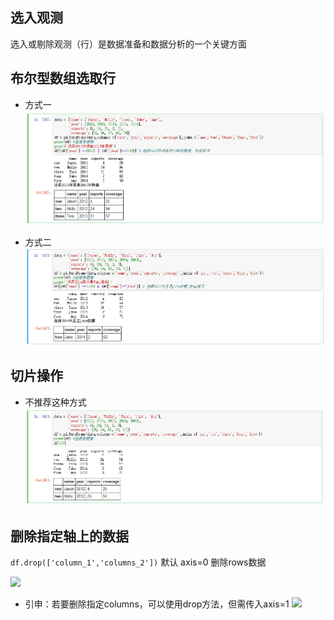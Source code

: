 ## 选入观测

选入或剔除观测（行）是数据准备和数据分析的一个关键方面

## 布尔型数组选取行
* 方式一
![](assets/markdown-img-paste-20170813163221482.png)

* 方式二
![](assets/markdown-img-paste-20170813163615432.png)

## 切片操作
* 不推荐这种方式
![](assets/markdown-img-paste-20170813165533441.png)



## 删除指定轴上的数据

```df.drop(['column_1','columns_2'])```
默认 axis=0 删除rows数据

![](assets/markdown-img-paste-20170813164505543.png)

* 引申：若要删除指定columns，可以使用drop方法，但需传入axis=1
![](assets/markdown-img-paste-20170813164829133.png)
